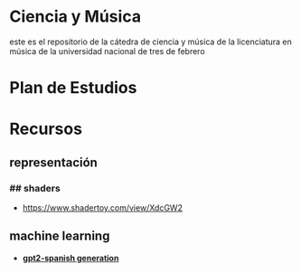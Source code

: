 # Ciencia  y Música
este es el repositorio de la cátedra de ciencia y música de la licenciatura en música de la universidad nacional de tres de febrero

# Plan de Estudios 


# Recursos

## representación
###  ## shaders
- https://www.shadertoy.com/view/XdcGW2

## machine learning
- [**gpt2-spanish generation**](https://colab.research.google.com/drive/1O6dii5zQVWON1pTrDYmNdVy4tF9ZqBB0#scrollTo=wvQyJu_IJUHr)
